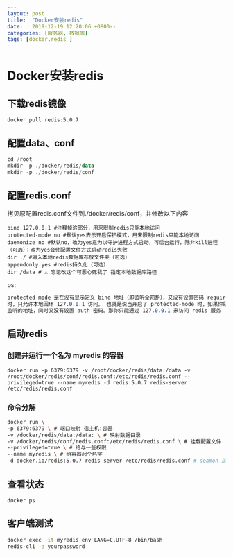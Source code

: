 ```yaml
---
layout: post
title:  "Docker安装redis"
date:   2019-12-19 12:20:06 +0800--
categories: [服务器, 数据库]
tags: [docker,redis ]  
---
```

# Docker安装redis

##  下载redis镜像

```undefined
docker pull redis:5.0.7
```



## 配置data、conf

```kotlin
cd /root
mkdir -p ./docker/redis/data
mkdir -p ./docker/redis/conf
```



## 配置redis.conf

拷贝原配置redis.conf文件到./docker/redis/conf，并修改以下内容

```shell
bind 127.0.0.1 #注释掉这部分，用来限制redis只能本地访问
protected-mode no #默认yes表示开启保护模式，用来限制redis只能本地访问
daemonize no #默认no，改为yes意为以守护进程方式启动，可后台运行，除非kill进程（可选）；改为yes会使配置文件方式启动redis失败
dir ./ #输入本地redis数据库存放文件夹（可选）
appendonly yes #redis持久化（可选）
dir /data # ⚠️ 忘记改这个可恶心死我了 指定本地数据库路径 
```

ps:

```css
protected-mode 是在没有显示定义 bind 地址（即监听全网断），又没有设置密码 requirepass
时，只允许本地回环 127.0.0.1 访问。 也就是说当开启了 protected-mode 时，如果你既没有显示的定义了 bind
监听的地址，同时又没有设置 auth 密码。那你只能通过 127.0.0.1 来访问 redis 服务
```

## 启动redis

### 创建并运行一个名为 myredis 的容器

```shell
docker run -p 6379:6379 -v /root/docker/redis/data:/data -v /root/docker/redis/conf/redis.conf:/etc/redis/redis.conf --privileged=true --name myredis -d redis:5.0.7 redis-server /etc/redis/redis.conf
```

### 命令分解

```bash
docker run \
-p 6379:6379 \ # 端口映射 宿主机:容器
-v /docker/redis/data:/data: \ # 映射数据目录
-v /docker/redis/conf/redis.conf:/etc/redis/redis.conf \ # 挂载配置文件 
--privileged=true \ # 给与一些权限
--name myredis \ # 给容器起个名字
-d docker.io/redis:5.0.7 redis-server /etc/redis/redis.conf # deamon 运行 服务使用指定的配置文件
```

## 查看状态

```undefined
docker ps
```



## 客户端测试

```bash
docker exec -it myredis env LANG=C.UTF-8 /bin/bash
redis-cli -a yourpassword
```



